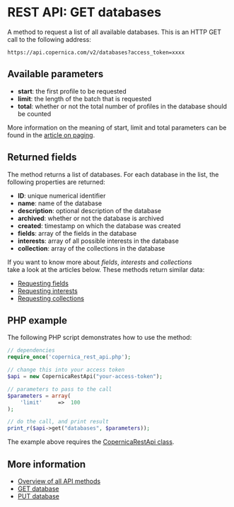 # REST API: GET databases

A method to request a list of all available databases. This is an HTTP 
GET call to the following address:

`https://api.copernica.com/v2/databases?access_token=xxxx`

## Available parameters

- **start**: the first profile to be requested
- **limit**: the length of the batch that is requested
- **total**: whether or not the total number of profiles in the database 
should be counted

More information on the meaning of start, limit and total parameters 
can be found in the [article on paging](rest-paging).

## Returned fields

The method returns a list of databases. For each database in the list, the following properties are returned:

- **ID**: unique numerical identifier
- **name**: name of the database
- **description**: optional description of the database
- **archived**: whether or not the database is archived
- **created**: timestamp on which the database was created
- **fields**: array of the fields in the database
- **interests**: array of all possible interests in the database
- **collection**: array of the collections in the database

If you want to know more about *fields*, *interests* and *collections*  
take a look at the articles below. These methods return similar data:

- [Requesting fields](rest-get-database-fields)
- [Requesting interests](rest-get-database-interests)
- [Requesting collections](rest-get-database-collections) 

## PHP example

The following PHP script demonstrates how to use the method:

```php
// dependencies
require_once('copernica_rest_api.php');

// change this into your access token
$api = new CopernicaRestApi("your-access-token");

// parameters to pass to the call
$parameters = array(
    'limit'     =>  100
);

// do the call, and print result
print_r($api->get("databases", $parameters));
```

The example above requires the [CopernicaRestApi class](rest-php).

## More information

- [Overview of all API methods](rest-api)
- [GET database](rest-get-database)
- [PUT database](rest-put-database)
